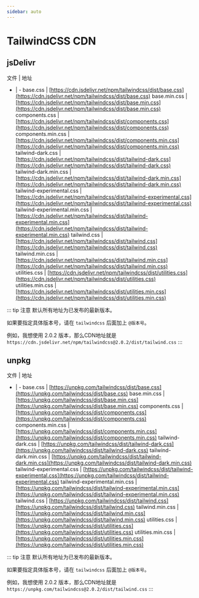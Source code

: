 ```yaml
---
sidebar: auto
---
```


# TailwindCSS CDN

## jsDelivr

文件 | 地址
- | -
  base.css | [https://cdn.jsdelivr.net/npm/tailwindcss/dist/base.css](https://cdn.jsdelivr.net/npm/tailwindcss/dist/base.css)
  base.min.css | [https://cdn.jsdelivr.net/npm/tailwindcss/dist/base.min.css](https://cdn.jsdelivr.net/npm/tailwindcss/dist/base.min.css)
  components.css | [https://cdn.jsdelivr.net/npm/tailwindcss/dist/components.css](https://cdn.jsdelivr.net/npm/tailwindcss/dist/components.css)
  components.min.css | [https://cdn.jsdelivr.net/npm/tailwindcss/dist/components.min.css](https://cdn.jsdelivr.net/npm/tailwindcss/dist/components.min.css)
  tailwind-dark.css | [https://cdn.jsdelivr.net/npm/tailwindcss/dist/tailwind-dark.css](https://cdn.jsdelivr.net/npm/tailwindcss/dist/tailwind-dark.css)
  tailwind-dark.min.css | [https://cdn.jsdelivr.net/npm/tailwindcss/dist/tailwind-dark.min.css](https://cdn.jsdelivr.net/npm/tailwindcss/dist/tailwind-dark.min.css)
  tailwind-experimental.css | [https://cdn.jsdelivr.net/npm/tailwindcss/dist/tailwind-experimental.css](https://cdn.jsdelivr.net/npm/tailwindcss/dist/tailwind-experimental.css)
  tailwind-experimental.min.css | [https://cdn.jsdelivr.net/npm/tailwindcss/dist/tailwind-experimental.min.css](https://cdn.jsdelivr.net/npm/tailwindcss/dist/tailwind-experimental.min.css)
  tailwind.css | [https://cdn.jsdelivr.net/npm/tailwindcss/dist/tailwind.css](https://cdn.jsdelivr.net/npm/tailwindcss/dist/tailwind.css)
  tailwind.min.css | [https://cdn.jsdelivr.net/npm/tailwindcss/dist/tailwind.min.css](https://cdn.jsdelivr.net/npm/tailwindcss/dist/tailwind.min.css)
  utilities.css | [https://cdn.jsdelivr.net/npm/tailwindcss/dist/utilities.css](https://cdn.jsdelivr.net/npm/tailwindcss/dist/utilities.css)
  utilities.min.css | [https://cdn.jsdelivr.net/npm/tailwindcss/dist/utilities.min.css](https://cdn.jsdelivr.net/npm/tailwindcss/dist/utilities.min.css)

::: tip 注意
默认所有地址为已发布的最新版本。

如果要指定具体版本号，请在 `tailwindcss` 后面加上 `@版本号`。

例如，我想使用 2.0.2 版本，那么CDN地址就是
`https://cdn.jsdelivr.net/npm/tailwindcss@2.0.2/dist/tailwind.css`
:::

## unpkg

文件 | 地址
- | -
base.css | [https://unpkg.com/tailwindcss/dist/base.css](https://unpkg.com/tailwindcss/dist/base.css)
base.min.css | [https://unpkg.com/tailwindcss/dist/base.min.css](https://unpkg.com/tailwindcss/dist/base.min.css)
components.css | [https://unpkg.com/tailwindcss/dist/components.css](https://unpkg.com/tailwindcss/dist/components.css)
components.min.css | [https://unpkg.com/tailwindcss/dist/components.min.css](https://unpkg.com/tailwindcss/dist/components.min.css)
tailwind-dark.css | [https://unpkg.com/tailwindcss/dist/tailwind-dark.css](https://unpkg.com/tailwindcss/dist/tailwind-dark.css)
tailwind-dark.min.css | [https://unpkg.com/tailwindcss/dist/tailwind-dark.min.css](https://unpkg.com/tailwindcss/dist/tailwind-dark.min.css)
tailwind-experimental.css | [https://unpkg.com/tailwindcss/dist/tailwind-experimental.css](https://unpkg.com/tailwindcss/dist/tailwind-experimental.css)
tailwind-experimental.min.css | [https://unpkg.com/tailwindcss/dist/tailwind-experimental.min.css](https://unpkg.com/tailwindcss/dist/tailwind-experimental.min.css)
tailwind.css | [https://unpkg.com/tailwindcss/dist/tailwind.css](https://unpkg.com/tailwindcss/dist/tailwind.css)
tailwind.min.css | [https://unpkg.com/tailwindcss/dist/tailwind.min.css](https://unpkg.com/tailwindcss/dist/tailwind.min.css)
utilities.css | [https://unpkg.com/tailwindcss/dist/utilities.css](https://unpkg.com/tailwindcss/dist/utilities.css)
utilities.min.css | [https://unpkg.com/tailwindcss/dist/utilities.min.css](https://unpkg.com/tailwindcss/dist/utilities.min.css)

::: tip 注意
默认所有地址为已发布的最新版本。

如果要指定具体版本号，请在 `tailwindcss` 后面加上 `@版本号`。

例如，我想使用 2.0.2 版本，那么CDN地址就是
`https://unpkg.com/tailwindcss@2.0.2/dist/tailwind.css`
:::
